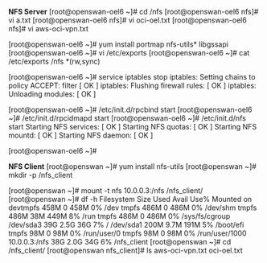 **NFS Server**
[root@openswan-oel6 ~]# cd /nfs
[root@openswan-oel6 nfs]# vi a.txt
[root@openswan-oel6 nfs]# vi oci-oel.txt
[root@openswan-oel6 nfs]# vi aws-oci-vpn.txt

[root@openswan-oel6 ~]# yum install portmap nfs-utils* libgssapi
[root@openswan-oel6 ~]# vi /etc/exports
[root@openswan-oel6 ~]# cat /etc/exports
/nfs *(rw,sync)

[root@openswan-oel6 ~]# service iptables stop
iptables: Setting chains to policy ACCEPT: filter [ OK ]
iptables: Flushing firewall rules: [ OK ]
iptables: Unloading modules: [ OK ]

[root@openswan-oel6 ~]# /etc/init.d/rpcbind start
[root@openswan-oel6 ~]# /etc/init.d/rpcidmapd start
[root@openswan-oel6 ~]# /etc/init.d/nfs start
Starting NFS services: [ OK ]
Starting NFS quotas: [ OK ]
Starting NFS mountd: [ OK ]
Starting NFS daemon: [ OK ]

[root@openswan-oel6 ~]#

**NFS Client**
[root@openswan ~]# yum install nfs-utils
[root@openswan ~]# mkdir -p /nfs_client

[root@openswan ~]# mount -t nfs 10.0.0.3:/nfs /nfs_client/
[root@openswan ~]# df -h
Filesystem Size Used Avail Use% Mounted on
devtmpfs 458M 0 458M 0% /dev
tmpfs 486M 0 486M 0% /dev/shm
tmpfs 486M 38M 449M 8% /run
tmpfs 486M 0 486M 0% /sys/fs/cgroup
/dev/sda3 39G 2.5G 36G 7% /
/dev/sda1 200M 9.7M 191M 5% /boot/efi
tmpfs 98M 0 98M 0% /run/user/0
tmpfs 98M 0 98M 0% /run/user/1000
10.0.0.3:/nfs 38G 2.0G 34G 6% /nfs_client
[root@openswan ~]# cd /nfs_client/
[root@openswan nfs_client]# ls
aws-oci-vpn.txt oci-oel.txt
